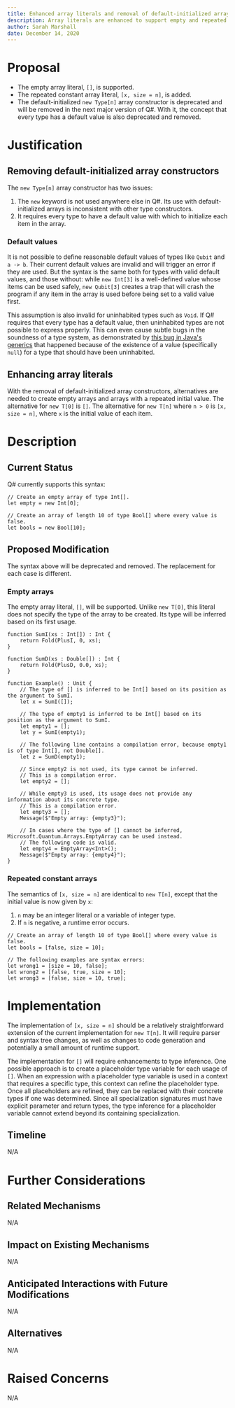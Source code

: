 ```yaml
---
title: Enhanced array literals and removal of default-initialized array constructors
description: Array literals are enhanced to support empty and repeated constant arrays, and the default-initialized array constructor `new Type[n]` is removed.
author: Sarah Marshall
date: December 14, 2020
---
```


# Proposal

* The empty array literal, `[]`, is supported.
* The repeated constant array literal, `[x, size = n]`, is added.
* The default-initialized `new Type[n]` array constructor is deprecated and will be removed in the next major version of Q#.
  With it, the concept that every type has a default value is also deprecated and removed.

# Justification

## Removing default-initialized array constructors

The `new Type[n]` array constructor has two issues:

1. The `new` keyword is not used anywhere else in Q#.
   Its use with default-initialized arrays is inconsistent with other type constructors.
2. It requires every type to have a default value with which to initialize each item in the array.

### Default values

It is not possible to define reasonable default values of types like `Qubit` and `a -> b`.
Their current default values are invalid and will trigger an error if they are used.
But the syntax is the same both for types with valid default values, and those without: while `new Int[3]` is a well-defined value whose items can be used safely, `new Qubit[3]` creates a trap that will crash the program if any item in the array is used before being set to a valid value first.

This assumption is also invalid for uninhabited types such as `Void`.
If Q# requires that every type has a default value, then uninhabited types are not possible to express properly.
This can even cause subtle bugs in the soundness of a type system, as demonstrated by [this bug in Java's generics](https://hackernoon.com/java-is-unsound-28c84cb2b3f) that happened because of the existence of a value (specifically `null`) for a type that should have been uninhabited.

## Enhancing array literals

With the removal of default-initialized array constructors, alternatives are needed to create empty arrays and arrays with a repeated initial value.
The alternative for `new T[0]` is `[]`.
The alternative for `new T[n]` where `n > 0` is `[x, size = n]`, where `x` is the initial value of each item.

# Description

## Current Status

Q# currently supports this syntax:

```qsharp
// Create an empty array of type Int[].
let empty = new Int[0];

// Create an array of length 10 of type Bool[] where every value is false.
let bools = new Bool[10];
```

## Proposed Modification

The syntax above will be deprecated and removed.
The replacement for each case is different.

### Empty arrays

The empty array literal, `[]`, will be supported.
Unlike `new T[0]`, this literal does not specify the type of the array to be created.
Its type will be inferred based on its first usage.

```qsharp
function SumI(xs : Int[]) : Int {
    return Fold(PlusI, 0, xs);
}

function SumD(xs : Double[]) : Int {
    return Fold(PlusD, 0.0, xs);
}

function Example() : Unit {
    // The type of [] is inferred to be Int[] based on its position as the argument to SumI.
    let x = SumI([]);

    // The type of empty1 is inferred to be Int[] based on its position as the argument to SumI.
    let empty1 = [];
    let y = SumI(empty1);

    // The following line contains a compilation error, because empty1 is of type Int[], not Double[].
    let z = SumD(empty1);

    // Since empty2 is not used, its type cannot be inferred.
    // This is a compilation error.
    let empty2 = [];

    // While empty3 is used, its usage does not provide any information about its concrete type.
    // This is a compilation error.
    let empty3 = [];
    Message($"Empty array: {empty3}");

    // In cases where the type of [] cannot be inferred, Microsoft.Quantum.Arrays.EmptyArray can be used instead.
    // The following code is valid.
    let empty4 = EmptyArray<Int>();
    Message($"Empty array: {empty4}");
}
```

### Repeated constant arrays

The semantics of `[x, size = n]` are identical to `new T[n]`, except that the initial value is now given by `x`:

1. `n` may be an integer literal or a variable of integer type.
2. If `n` is negative, a runtime error occurs.

```qsharp
// Create an array of length 10 of type Bool[] where every value is false.
let bools = [false, size = 10];

// The following examples are syntax errors:
let wrong1 = [size = 10, false];
let wrong2 = [false, true, size = 10];
let wrong3 = [false, size = 10, true];
```

# Implementation

The implementation of `[x, size = n]` should be a relatively straightforward extension of the current implementation for `new T[n]`.
It will require parser and syntax tree changes, as well as changes to code generation and potentially a small amount of runtime support.

The implementation for `[]` will require enhancements to type inference.
One possible approach is to create a placeholder type variable for each usage of `[]`.
When an expression with a placeholder type variable is used in a context that requires a specific type, this context can refine the placeholder type.
Once all placeholders are refined, they can be replaced with their concrete types if one was determined.
Since all specialization signatures must have explicit parameter and return types, the type inference for a placeholder variable cannot extend beyond its containing specialization.

## Timeline

N/A

# Further Considerations

## Related Mechanisms

N/A

## Impact on Existing Mechanisms

N/A

## Anticipated Interactions with Future Modifications

N/A

## Alternatives

N/A

# Raised Concerns

N/A
